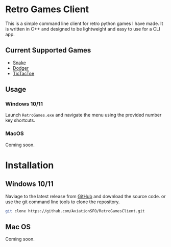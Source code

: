 # Retro Games Client
This is a simple command line client for retro python games I have made. It is written in C++ and designed to be lightweight and easy to use for a CLI app.
## Current Supported Games
* [Snake](https://github.com/AviationSFO/SnakeGame)
* [Dodger](https://github.com/AviationSFO/DodgerGame)
* [TicTacToe](https://github.com/AviationSFO/TicTacToe)

## Usage
### Windows 10/11
Launch `RetroGames.exe` and navigate the menu using the provided number key shortcuts.
### MacOS
Coming soon.

# Installation
## Windows 10/11
Naviage to the latest release from [GitHub](https://github.com/AviationSFO/RetroGamesClient) and download the source code.
or use the git command line tools to clone the repository.

```bash
git clone https://github.com/AviationSFO/RetroGamesClient.git
```
## Mac OS
Coming soon.